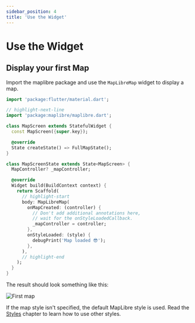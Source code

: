 ```yaml
---
sidebar_position: 4
title: 'Use the Widget'
---
```


# Use the Widget

## Display your first Map

Import the maplibre package and use the `MapLibreMap` widget to display a
map.

```dart title="map_screen.dart"
import 'package:flutter/material.dart';

// highlight-next-line
import 'package:maplibre/maplibre.dart';

class MapScreen extends StatefulWidget {
  const MapScreen({super.key});

  @override
  State createState() => FullMapState();
}

class MapScreenState extends State<MapScreen> {
  MapController? _mapController;

  @override
  Widget build(BuildContext context) {
    return Scaffold(
      // highlight-start
      body: MapLibreMap(
        onMapCreated: (controller) {
          // Don't add additional annotations here,
          // wait for the onStyleLoadedCallback.
          _mapController = controller;
        },
        onStyleLoaded: (style) {
          debugPrint('Map loaded 😎');
        },
      ),
      // highlight-end
    );
  }
}
```

The result should look something like this:

![First map](/img/first_map.jpg)

If the map style isn't specified, the default MapLibre style is used. Read
the [Styles](../styles) chapter to learn how to use other styles.